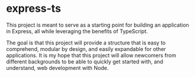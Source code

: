# express-ts

This project is meant to serve as a starting point for building an application in Express, all while leveraging the benefits of TypeScript.

The goal is that this project will provide a structure that is easy to comprehend, modular by design, and easily expandable for other applications. It is my hope that this project will allow newcomers from different backgrounds to be able to quickly get started with, and understand, web development with Node.
